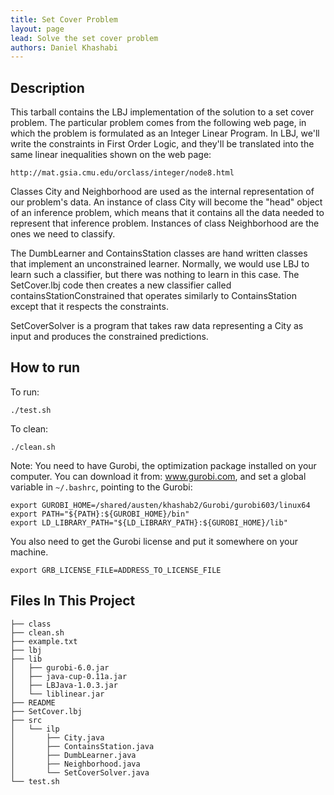```yaml
---
title: Set Cover Problem
layout: page
lead: Solve the set cover problem
authors: Daniel Khashabi
---
```


## Description 
This tarball contains the LBJ implementation of the solution to a set cover
problem.  The particular problem comes from the following web page, in which
the problem is formulated as an Integer Linear Program.  In LBJ, we'll write
the constraints in First Order Logic, and they'll be translated into the same
linear inequalities shown on the web page:

`http://mat.gsia.cmu.edu/orclass/integer/node8.html`

Classes City and Neighborhood are used as the internal representation of our
problem's data.  An instance of class City will become the "head" object of an
inference problem, which means that it contains all the data needed to
represent that inference problem.  Instances of class Neighborhood are the
ones we need to classify.

The DumbLearner and ContainsStation classes are hand written classes that
implement an unconstrained learner.  Normally, we would use LBJ to learn such
a classifier, but there was nothing to learn in this case.  The SetCover.lbj
code then creates a new classifier called containsStationConstrained that
operates similarly to ContainsStation except that it respects the constraints.

SetCoverSolver is a program that takes raw data representing a City as input
and produces the constrained predictions.

## How to run
To run:

```
./test.sh
```

To clean:

```
./clean.sh
```

Note: You need to have Gurobi, the optimization package installed on your computer. 
You can download it from: www.gurobi.com, and set a global variable in `~/.bashrc`, pointing to the Gurobi:

```
export GUROBI_HOME=/shared/austen/khashab2/Gurobi/gurobi603/linux64
export PATH="${PATH}:${GUROBI_HOME}/bin"
export LD_LIBRARY_PATH="${LD_LIBRARY_PATH}:${GUROBI_HOME}/lib"
```

You also need to get the Gurobi license and put it somewhere on your machine. 

```
export GRB_LICENSE_FILE=ADDRESS_TO_LICENSE_FILE
```

## Files In This Project

```
├── class
├── clean.sh
├── example.txt
├── lbj
├── lib
│   ├── gurobi-6.0.jar
│   ├── java-cup-0.11a.jar
│   ├── LBJava-1.0.3.jar
│   └── liblinear.jar
├── README
├── SetCover.lbj
├── src
│   └── ilp
│       ├── City.java
│       ├── ContainsStation.java
│       ├── DumbLearner.java
│       ├── Neighborhood.java
│       └── SetCoverSolver.java
└── test.sh
```
